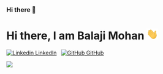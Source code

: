 ### Hi there 👋

<h1>Hi there, I am Balaji Mohan <img src="https://raw.githubusercontent.com/ABSphreak/ABSphreak/master/gifs/Hi.gif" width="30px"> </h1>

<!--
**bm0han/bm0han** is a ✨ _special_ ✨ repository because its `README.md` (this file) appears on your GitHub profile.

Here are some ideas to get you started:

- 🔭 I’m currently working on Sysvine Technologies
- 🌱 I’m currently learning Kubernetes
- 👯 I’m looking to collaborate on ...
- 🤔 I’m looking for help with ...
- 💬 Ask me about ...
- 📫 How to reach me: ...
- 😄 Pronouns: ...
- ⚡ Fun fact: ...
-->


[![Linkedin](https://i.stack.imgur.com/gVE0j.png) LinkedIn](https://www.linkedin.com//in/balaji-mohan/)
&nbsp;
[![GitHub](https://i.stack.imgur.com/tskMh.png) GitHub](https://github.com/bm0han)



![](https://komarev.com/ghpvc/?username=bm0han&color=ff69b4)
